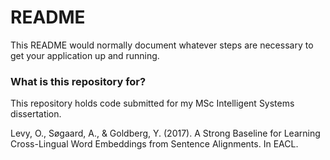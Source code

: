 # README #

This README would normally document whatever steps are necessary to get your application up and running.

### What is this repository for? ###

This repository holds code submitted for my MSc Intelligent Systems dissertation.

Levy, O., Søgaard, A., & Goldberg, Y. (2017). A Strong Baseline for Learning Cross-Lingual Word Embeddings from Sentence Alignments. In EACL.